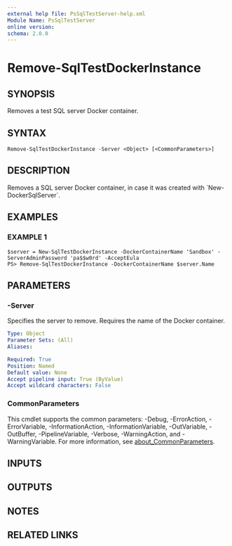 ```yaml
---
external help file: PsSqlTestServer-help.xml
Module Name: PsSqlTestServer
online version:
schema: 2.0.0
---
```


# Remove-SqlTestDockerInstance

## SYNOPSIS
Removes a test SQL server Docker container.

## SYNTAX

```
Remove-SqlTestDockerInstance -Server <Object> [<CommonParameters>]
```

## DESCRIPTION
Removes a SQL server Docker container, in case it was created with \`New-DockerSqlServer\`.

## EXAMPLES

### EXAMPLE 1
```
$server = New-SqlTestDockerInstance -DockerContainerName 'Sandbox' -ServerAdminPassword 'pa$$w0rd' -AcceptEula
PS> Remove-SqlTestDockerInstance -DockerContainerName $server.Name
```

## PARAMETERS

### -Server
Specifies the server to remove.
Requires the name of the Docker container.

```yaml
Type: Object
Parameter Sets: (All)
Aliases:

Required: True
Position: Named
Default value: None
Accept pipeline input: True (ByValue)
Accept wildcard characters: False
```

### CommonParameters
This cmdlet supports the common parameters: -Debug, -ErrorAction, -ErrorVariable, -InformationAction, -InformationVariable, -OutVariable, -OutBuffer, -PipelineVariable, -Verbose, -WarningAction, and -WarningVariable. For more information, see [about_CommonParameters](http://go.microsoft.com/fwlink/?LinkID=113216).

## INPUTS

## OUTPUTS

## NOTES

## RELATED LINKS
